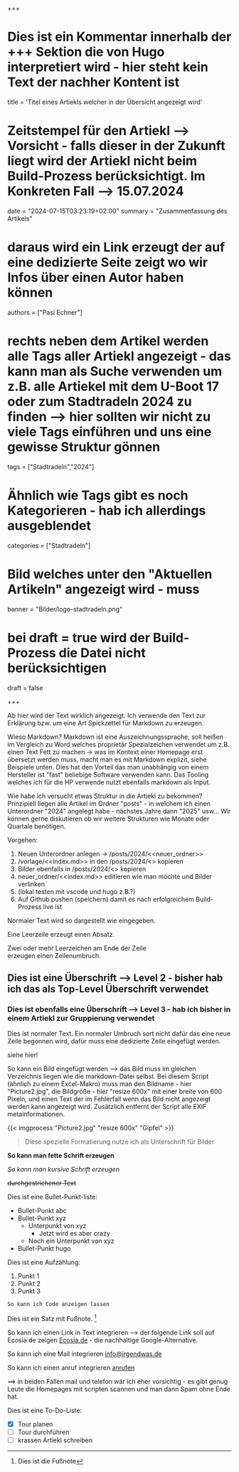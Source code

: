 +++
# Dies ist ein Kommentar innerhalb der +++ Sektion die von Hugo interpretiert wird - hier steht kein Text der nachher Kontent ist

title = 'Titel eines Artiekls welcher in der Übersicht angezeigt wird'
# Zeitstempel für den Artiekl --> Vorsicht - falls dieser in der Zukunft liegt wird der Artiekl nicht beim Build-Prozess berücksichtigt. Im Konkreten Fall --> 15.07.2024
date = "2024-07-15T03:23:19+02:00"
summary = "Zusammenfassung des Artikels"
# daraus wird ein Link erzeugt der auf eine dedizierte Seite zeigt wo wir Infos über einen Autor haben können
authors = ["Pasi Echner"]
# rechts neben dem Artikel werden alle Tags aller Artiekl angezeigt - das kann man als Suche verwenden um z.B. alle Artiekel mit dem U-Boot 17 oder zum Stadtradeln 2024 zu finden --> hier sollten wir nicht zu viele Tags einführen und uns eine gewisse Struktur gönnen
tags = ["Stadtradeln","2024"]
# Ähnlich wie Tags gibt es noch Kategorieren - hab ich allerdings ausgeblendet
categories = ["Stadtradeln"]

# Bild welches unter den "Aktuellen Artikeln" angezeigt wird - muss 
banner = "Bilder/logo-stadtradeln.png"
# bei draft = true wird der Build-Prozess die Datei nicht berücksichtigen
draft = false

+++

Ab hier wird der Text wirklich angezeigt. Ich verwende den Text zur Erklärung bzw. um eine Art Spickzettel für Markdown zu erzeugen.

Wieso Markdown? Markdown ist eine Auszeichnungssprache, soll heißen im Vergleich zu Word welches proprietär Spezialzeichen verwendet um z.B. einen Text Fett zu machen -> was im Kontext einer Homepage erst übersetzt werden muss, macht man es mit Markdown explizit, siehe Beispiele unten. Dies hat den Vorteil das man unabhängig von einem Hersteller ist "fast" beliebige Software verwenden kann. Das Tooling welches ich für die HP verwende nutzt ebenfalls markdown als Input.

Wie habe ich versucht etwas Struktur in die Artiekl zu bekommen?  
Prinzipiell liegen alle Artikel im Ordner "posts" - in welchem ich einen Unterordner "2024" angelegt habe - nächstes Jahre dann "2025" usw... Wir können gerne diskutieren ob wir weitere Strukturen wie Monate oder Quartale benötigen. 

Vorgehen:

1. Neuen Unterordner anlegen -> /posts/2024/<<neuer_ordner>>
2. /vorlage/<<index.md>> in den /posts/2024/<<neuen ordner>> kopieren
3. Bilder ebenfalls in /posts/2024/<<neuen ordner>> kopieren
4. neuer_ordner/<<index.md>> editieren wie man möchte und Bilder verlinken
5. (lokal testen mit vscode und hugo z.B.?)
6. Auf Github pushen (speichern) damit es nach erfolgreichem Build-Prozess live ist

Normaler Text wird so dargestellt wie eingegeben.

Eine Leerzeile erzeugt einen Absatz.

Zwei oder mehr Leerzeichen am Ende der Zeile  
erzeugen einen Zeilenumbruch.

## Dies ist eine Überschrift --> Level 2 - bisher hab ich das als Top-Level Überschrift verwendet

### Dies ist ebenfalls eine Überschrift --> Level 3 - hab ich bisher in einem Artiekl zur Gruppierung verwendet

Dies ist normaler Text.
Ein normaler Umbruch sort nicht dafür das eine neue Zeile begonnen wird, dafür muss eine dedizierte Zeile eingefügt werden. 

siehe hier!

So kann ein Bild eingefügt werden --> das Bild muss im gleichen Verzeichnis liegen wie die markdown-Datei selbst. Bei diesem Script (ähnlich zu einem Excel-Makro) muss man den Bildname - hier "Picture2.jpg", die Bildgröße - hier "resize 600x" mit einer breite von 600 Pixeln, und einen Text der im Fehlerfall wenn das Bild nicht angezeigt werden kann angezeigt wird. Zusätzlich entfernt der Script alle EXIF metainformationen.

{{< imgprocess "Picture2.jpg" "resize 600x" "Gipfel" >}}

> Diese spezielle Formatierung nutze ich als Unterschrift für Bilder

**So kann man fette Schrift erzeugen**

*So kann man kursive Schrift erzeugen*

~~durchgestrichener Text~~

Dies ist eine Bullet-Punkt-liste:

- Bullet-Punkt abc
- Bullet-Punkt xyz
  - Unterpunkt von xyz
    - Jetzt wird es aber crazy
  - Noch ein Unterpunkt von xyz
- Bullet-Punkt hugo

Dies ist eine Aufzählung:

1. Punkt 1
2. Punkt 2
3. Punkt 3

`So kann ich Code anzeigen lassen`

Dies ist ein Satz mit Fußnote. [^1]

So kann ich einen Link in Text integrieren --> der folgende Link soll auf Ecosia.de zeigen [Ecosia.de](https://www.ecosia.de) - die nachhaltige Google-Alternative.

So kann ich eine Mail integrieren [info@irgendwas.de](mailto:info@irgendwas.de)

So kann ich einen anruf integrieren [anrufen](tel:+490151123456789)

==> in beiden Fällen mail und telefon wär ich eher vorsichtig - es gibt genug Leute die Homepages mit scripten scannen und man dann Spam ohne Ende hat. 

[^1]: Dies ist die Fußnote

Dies ist eine To-Do-Liste:

- [x] Tour planen
- [ ] Tour durchführen
- [ ] krassen Artiekl schreiben
